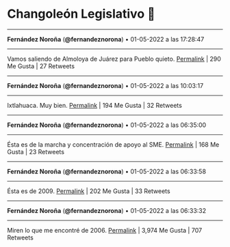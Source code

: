 # Changoleón Legislativo 🙈
*****
**Fernández Noroña** (**@fernandeznorona**) • 01-05-2022 a las 17:28:47
*****
Vamos saliendo de Almoloya de Juárez para Pueblo quieto.
[Permalink](https://twitter.com/fernandeznorona/status/1520938320569802753) | 290 Me Gusta | 27 Retweets
*****
**Fernández Noroña** (**@fernandeznorona**) • 01-05-2022 a las 10:03:17
*****
Ixtlahuaca. Muy bien.
[Permalink](https://twitter.com/fernandeznorona/status/1520826204496015360) | 194 Me Gusta | 32 Retweets
*****
**Fernández Noroña** (**@fernandeznorona**) • 01-05-2022 a las 06:35:00
*****
Ésta es de la marcha y concentración de apoyo al SME.
[Permalink](https://twitter.com/fernandeznorona/status/1520773789486915585) | 168 Me Gusta | 23 Retweets
*****
**Fernández Noroña** (**@fernandeznorona**) • 01-05-2022 a las 06:33:58
*****
Ésta es de 2009.
[Permalink](https://twitter.com/fernandeznorona/status/1520773530551472132) | 202 Me Gusta | 33 Retweets
*****
**Fernández Noroña** (**@fernandeznorona**) • 01-05-2022 a las 06:33:32
*****
Miren lo que me encontré de 2006.
[Permalink](https://twitter.com/fernandeznorona/status/1520773419914170371) | 3,974 Me Gusta | 707 Retweets
